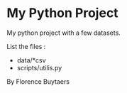 # My Python Project

My python project with a few datasets.

List the files :

- data/*csv
- scripts/utilis.py

By Florence Buytaers
